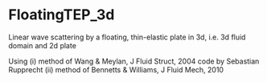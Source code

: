 FloatingTEP_3d
==============

Linear wave scattering by a floating, thin-elastic plate in 3d, i.e. 3d fluid domain and 2d plate

Using (i) method of Wang & Meylan, J Fluid Struct, 2004
          code by Sebastian Rupprecht
      (ii) method of Bennetts & Williams, J Fluid Mech, 2010
